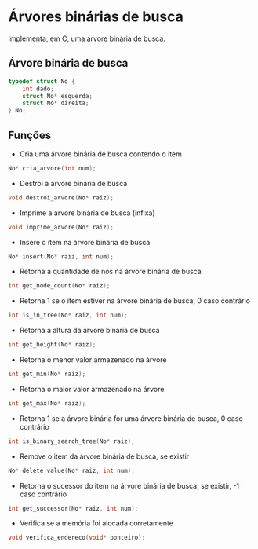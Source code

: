 # Árvores binárias de busca

Implementa, em C, uma árvore binária de busca.

## Árvore binária de busca

~~~c
typedef struct No {
    int dado;
    struct No* esquerda;
    struct No* direita;
} No;
~~~

## Funções

* Cria uma árvore binária de busca contendo o item
~~~c
No* cria_arvore(int num);
~~~

* Destroi a árvore binária de busca
~~~c
void destroi_arvore(No* raiz);
~~~

* Imprime a árvore binária de busca (infixa)
~~~c
void imprime_arvore(No* raiz);
~~~

* Insere o item na árvore binária de busca
~~~c
No* insert(No* raiz, int num);
~~~

* Retorna a quantidade de nós na árvore binária de busca
~~~c
int get_node_count(No* raiz);
~~~

* Retorna 1 se o item estiver na árvore binária de busca, 0 caso contrário
~~~c
int is_in_tree(No* raiz, int num);
~~~

* Retorna a altura da árvore binária de busca
~~~c
int get_height(No* raiz);
~~~

* Retorna o menor valor armazenado na árvore
~~~c
int get_min(No* raiz);
~~~

* Retorna o maior valor armazenado na árvore
~~~c
int get_max(No* raiz);
~~~

* Retorna 1 se a árvore binária for uma árvore binária de busca, 0 caso contrário
~~~c
int is_binary_search_tree(No* raiz);
~~~

* Remove o item da árvore binária de busca, se existir
~~~c
No* delete_value(No* raiz, int num);
~~~

* Retorna o sucessor do item na árvore binária de busca, se existir, -1 caso contrário
~~~c
int get_successor(No* raiz, int num);
~~~

* Verifica se a memória foi alocada corretamente
~~~c
void verifica_endereco(void* ponteiro);
~~~
